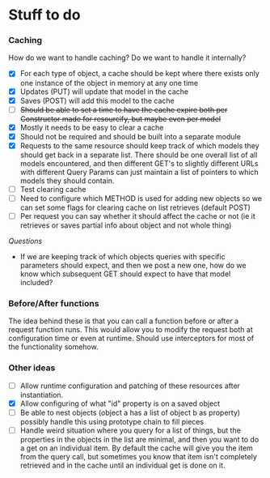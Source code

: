 # Stuff to do

### Caching

How do we want to handle caching?  Do we want to handle it internally?

- [x] For each type of object, a cache should be kept where there exists only one instance of the object in memory at any one time
- [x] Updates (PUT) will update that model in the cache
- [x] Saves (POST) will add this model to the cache
- [ ] ~~Should be able to set a time to have the cache expire both per Constructor made for resourcify, but maybe even per model~~
- [x] Mostly it needs to be easy to clear a cache
- [x] Should not be required and should be built into a separate module
- [x] Requests to the same resource should keep track of which models they should get back in a separate list.  There should be one overall list of all models encountered, and then different GET's to slightly different URLs with different Query Params can just maintain a list of pointers to which models they should contain.
- [ ] Test clearing cache
- [ ] Need to configure which METHOD is used for adding new objects so we can set some flags for clearing cache on list retrieves (default POST)
- [ ] Per request you can say whether it should affect the cache or not (ie it retrieves or saves partial info about object and not whole thing)

*Questions*

* If we are keeping track of which objects queries with specific parameters should expect, and then we post a new one, how do we know which subsequent GET should expect to have that model included?

### Before/After functions

The idea behind these is that you can call a function before or after a request function runs.  This would allow you to modify the request both at configuration time or even at runtime.  Should use interceptors for most of the functionality somehow.

### Other ideas

- [ ] Allow runtime configuration and patching of these resources after instantiation.
- [x] Allow configuring of what "id" property is on a saved object
- [ ] Be able to nest objects (object a has a list of object b as property) possibly handle this using prototype chain to fill pieces
- [ ] Handle weird situation where you query for a list of things, but the properties in the objects in the list are minimal, and then you want to do a get on an individual item.  By default the cache will give you the item from the query call, but sometimes you know that item isn't completely retrieved and in the cache until an individual get is done on it.
